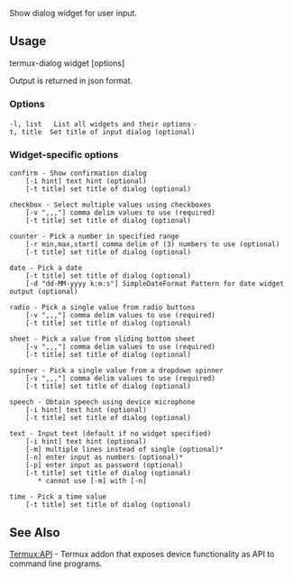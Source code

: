 Show dialog widget for user input.

## Usage

termux-dialog widget \[options\]

Output is returned in json format.

### Options

`-l, list   List all widgets and their options`
`-t, title  Set title of input dialog (optional)`

### Widget-specific options

    confirm - Show confirmation dialog
        [-i hint] text hint (optional)
        [-t title] set title of dialog (optional)

    checkbox - Select multiple values using checkboxes
        [-v ",,,"] comma delim values to use (required)
        [-t title] set title of dialog (optional)

    counter - Pick a number in specified range
        [-r min,max,start] comma delim of (3) numbers to use (optional)
        [-t title] set title of dialog (optional)

    date - Pick a date
        [-t title] set title of dialog (optional)
        [-d "dd-MM-yyyy k:m:s"] SimpleDateFormat Pattern for date widget output (optional)

    radio - Pick a single value from radio buttons
        [-v ",,,"] comma delim values to use (required)
        [-t title] set title of dialog (optional)

    sheet - Pick a value from sliding bottom sheet
        [-v ",,,"] comma delim values to use (required)
        [-t title] set title of dialog (optional)

    spinner - Pick a single value from a dropdown spinner
        [-v ",,,"] comma delim values to use (required)
        [-t title] set title of dialog (optional)

    speech - Obtain speech using device microphone
        [-i hint] text hint (optional)
        [-t title] set title of dialog (optional)

    text - Input text (default if no widget specified)
        [-i hint] text hint (optional)
        [-m] multiple lines instead of single (optional)*
        [-n] enter input as numbers (optional)*
        [-p] enter input as password (optional)
        [-t title] set title of dialog (optional)
           * cannot use [-m] with [-n]

    time - Pick a time value
        [-t title] set title of dialog (optional)

## See Also

[Termux:API](Termux:API) - Termux addon that exposes device
functionality as API to command line programs.